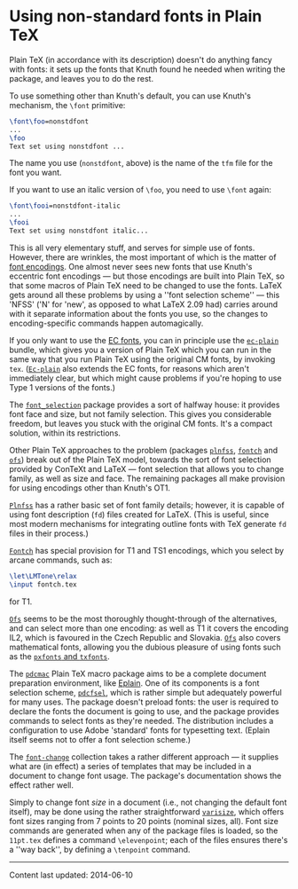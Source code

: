 # Using non-standard fonts in Plain TeX




Plain TeX (in accordance with its description) doesn't do anything
fancy with fonts: it sets up the fonts that Knuth found he needed when
writing the package, and leaves you to do the rest.


To use something other than Knuth's default, you can use Knuth's
mechanism, the `\font` primitive:
```latex
\font\foo=nonstdfont
...
\foo
Text set using nonstdfont ...
```
The name you use (`nonstdfont`, above) is the name of the
`tfm` file for the font you want.


If you want to use an italic version of `\foo`, you need to use
`\font` again:
```latex
\font\fooi=nonstdfont-italic
...
\fooi
Text set using nonstdfont italic...
```
This is all very elementary stuff, and serves for simple use of fonts.
However, there are wrinkles, the most important of which is the matter
of [font encodings](./FAQ-whatenc.html).  One almost never sees new fonts
that use Knuth's eccentric font encodings&nbsp;&mdash; but those encodings are
built into Plain TeX, so that some macros of Plain TeX need to be
changed to use the fonts.  LaTeX gets around all these problems by
using a ''font selection scheme''&nbsp;&mdash; this 'NFSS' ('N'
for 'new', as opposed to what LaTeX 2.09 had) carries around with it
separate information about the fonts you use, so the changes to
encoding-specific commands happen automagically.


If you only want to use the [EC fonts](./FAQ-ECfonts.html), you
can in principle use the [`ec-plain`](https://ctan.org/pkg/ec-plain) bundle, which gives you a version
of Plain TeX which you can run in the same way that you run
Plain TeX using the original CM fonts, by invoking
`tex`.  ([`Ec-plain`](https://ctan.org/pkg/Ec-plain) also extends the EC fonts,
for reasons which aren't immediately clear, but which might cause
problems if you're hoping to use Type 1 versions of the fonts.)


The [`font_selection`](https://ctan.org/pkg/font_selection) package provides a sort of halfway house:
it provides font face and size, but not family selection.  This gives
you considerable freedom, but leaves you stuck with the original
CM fonts.  It's a compact solution, within its restrictions.


Other Plain TeX approaches to the problem (packages
[`plnfss`](https://ctan.org/pkg/plnfss), [`fontch`](https://ctan.org/pkg/fontch) and [`ofs`](https://ctan.org/pkg/ofs)) break out of the
Plain TeX model, towards the sort of font selection provided by
ConTeXt and LaTeX&nbsp;&mdash; font selection that allows you to change
family, as well as size and face.  The remaining packages all make
provision for using encodings other than Knuth's OT1.


[`Plnfss`](https://ctan.org/pkg/Plnfss) has a rather basic set of font family details;
however, it is capable of using font description (`fd`) files
created for LaTeX.  (This is useful, since most modern mechanisms
for integrating outline fonts with TeX generate `fd` files
in their process.)


[`Fontch`](https://ctan.org/pkg/Fontch) has special provision for T1 and TS1
encodings, which you select by arcane commands, such as:
```latex
\let\LMTone\relax
\input fontch.tex
```
for T1.


[`Ofs`](https://ctan.org/pkg/Ofs) seems to be the most thoroughly thought-through of the
alternatives, and can select more than one encoding: as well as
T1 it covers the encoding IL2, which is favoured in the
Czech Republic and Slovakia.  [`Ofs`](https://ctan.org/pkg/Ofs) also covers mathematical fonts,
allowing you the dubious pleasure of using fonts such as the 
[`pxfonts` and `txfonts`](./FAQ-psfchoice.html).


The [`pdcmac`](https://ctan.org/pkg/pdcmac) Plain TeX macro package aims to be a complete
document preparation environment, like [Eplain](./FAQ-eplain.html).  One
of its components is a font selection scheme, [`pdcfsel`](https://ctan.org/pkg/pdcmac), which
is rather simple but adequately powerful for many uses.  The package
doesn't preload fonts: the user is required to declare the fonts the
document is going to use, and the package provides commands to select
fonts as they're needed.  The distribution includes a configuration to
use Adobe 'standard' fonts for typesetting text.  (Eplain itself
seems not to offer a font selection scheme.)


The [`font-change`](https://ctan.org/pkg/font-change) collection takes a rather different
approach&nbsp;&mdash; it supplies what are (in effect) a series of templates
that may be included in a document to change font usage.  The
package's documentation shows the effect rather well.


Simply to change font _size_ in a document (i.e., not changing
the default font itself), may be done using the rather straightforward
[`varisize`](https://ctan.org/pkg/varisize), which offers font sizes ranging from 7&nbsp;points to
20&nbsp;points (nominal sizes, all).  Font size commands are generated when
any of the package files is loaded, so the `11pt.tex` defines a
command `\elevenpoint`; each of the files ensures there's a ''way
back'', by defining a `\tenpoint` command.







----
Content last updated: 2014-06-10
